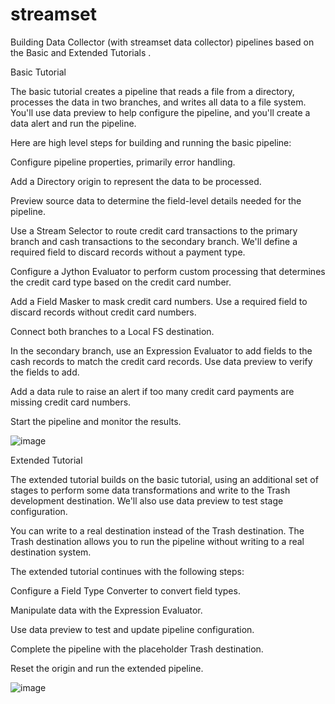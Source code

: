 # streamset
Building  Data Collector (with streamset data 
collector)  pipelines based on the Basic and Extended
Tutorials .

Basic Tutorial

The basic tutorial creates a pipeline that reads a file from a directory, processes the data in two branches, and writes all data to a file system. You'll use data preview to help configure the pipeline, and you'll create a data alert and run the pipeline.

Here are high level steps for building and running the basic pipeline:

Configure pipeline properties, primarily error handling.

Add a Directory origin to represent the data to be processed.

Preview source data to determine the field-level details needed for the pipeline.

Use a Stream Selector to route credit card transactions to the primary branch and cash transactions to the secondary branch. We'll define a required field to discard records without a payment type.

Configure a Jython Evaluator to perform custom processing that determines the credit card type based on the credit card number.

Add a Field Masker to mask credit card numbers. Use a required field to discard records without credit card numbers.

Connect both branches to a Local FS destination.

In the secondary branch, use an Expression Evaluator to add fields to the cash records to match the credit card records. Use data preview to verify the fields to add.

Add a data rule to raise an alert if too many credit card payments are missing credit card numbers.

Start the pipeline and monitor the results.

![image](https://user-images.githubusercontent.com/75900861/201968255-89d25efc-c7a3-4702-8e32-52263d5ad38f.png)

Extended Tutorial

The extended tutorial builds on the basic tutorial, using an additional set of stages to perform some data transformations and write to the Trash development destination. We'll also use data preview to test stage configuration.

You can write to a real destination instead of the Trash destination. The Trash destination allows you to run the pipeline without writing to a real destination system.

The extended tutorial continues with the following steps:

Configure a Field Type Converter to convert field types.

Manipulate data with the Expression Evaluator.

Use data preview to test and update pipeline configuration.

Complete the pipeline with the placeholder Trash destination.

Reset the origin and run the extended pipeline.

![image](https://user-images.githubusercontent.com/75900861/201968618-cc2cc564-bfba-4fd5-b046-8debfd1f210e.png)

